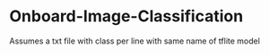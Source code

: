 # Onboard-Image-Classification

Assumes a txt file with class per line with same name of tflite model
